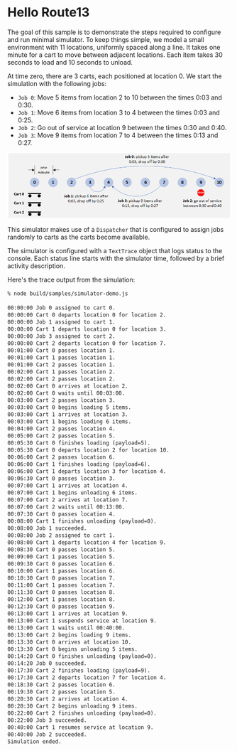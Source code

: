 # Hello Route13

The goal of this sample is to demonstrate the steps required to
configure and run minimal simulator.
To keep things simple, we model a small environment with 11 locations, uniformly spaced along a line.
It takes one minute for a cart to move between adjacent locations.
Each item takes 30 seconds to load and 10 seconds to unload.

At time zero, there are 3 carts, each positioned at location 0. We start the simulation with the following jobs:

* `Job 0`: Move 5 items from location 2 to 10 between the times 0:03 and 0:30.
* `Job 1`: Move 6 items from location 3 to 4 between the times 0:03 and 0:25.
* `Job 2`: Go out of service at location 9 between the times 0:30 and 0:40.
* `Job 3`: Move 9 items from location 7 to 4 between the times 0:13 and 0:27.

![image](../images/simulator-sample.png)

This simulator makes use of a `Dispatcher` that is configured to assign jobs randomly to carts as the carts become available.

The simulator is configured with a `TextTrace` object that logs status to the console.
Each status line starts with the simulator time, followed by a brief activity description.

Here's the trace output from the simulation:

~~~
% node build/samples/simulator-demo.js

00:00:00 Job 0 assigned to cart 0.
00:00:00 Cart 0 departs location 0 for location 2.
00:00:00 Job 1 assigned to cart 1.
00:00:00 Cart 1 departs location 0 for location 3.
00:00:00 Job 3 assigned to cart 2.
00:00:00 Cart 2 departs location 0 for location 7.
00:01:00 Cart 0 passes location 1.
00:01:00 Cart 1 passes location 1.
00:01:00 Cart 2 passes location 1.
00:02:00 Cart 1 passes location 2.
00:02:00 Cart 2 passes location 2.
00:02:00 Cart 0 arrives at location 2.
00:02:00 Cart 0 waits until 00:03:00.
00:03:00 Cart 2 passes location 3.
00:03:00 Cart 0 begins loading 5 items.
00:03:00 Cart 1 arrives at location 3.
00:03:00 Cart 1 begins loading 6 items.
00:04:00 Cart 2 passes location 4.
00:05:00 Cart 2 passes location 5.
00:05:30 Cart 0 finishes loading (payload=5).
00:05:30 Cart 0 departs location 2 for location 10.
00:06:00 Cart 2 passes location 6.
00:06:00 Cart 1 finishes loading (payload=6).
00:06:00 Cart 1 departs location 3 for location 4.
00:06:30 Cart 0 passes location 3.
00:07:00 Cart 1 arrives at location 4.
00:07:00 Cart 1 begins unloading 6 items.
00:07:00 Cart 2 arrives at location 7.
00:07:00 Cart 2 waits until 00:13:00.
00:07:30 Cart 0 passes location 4.
00:08:00 Cart 1 finishes unloading (payload=0).
00:08:00 Job 1 succeeded.
00:08:00 Job 2 assigned to cart 1.
00:08:00 Cart 1 departs location 4 for location 9.
00:08:30 Cart 0 passes location 5.
00:09:00 Cart 1 passes location 5.
00:09:30 Cart 0 passes location 6.
00:10:00 Cart 1 passes location 6.
00:10:30 Cart 0 passes location 7.
00:11:00 Cart 1 passes location 7.
00:11:30 Cart 0 passes location 8.
00:12:00 Cart 1 passes location 8.
00:12:30 Cart 0 passes location 9.
00:13:00 Cart 1 arrives at location 9.
00:13:00 Cart 1 suspends service at location 9.
00:13:00 Cart 1 waits until 00:40:00.
00:13:00 Cart 2 begins loading 9 items.
00:13:30 Cart 0 arrives at location 10.
00:13:30 Cart 0 begins unloading 5 items.
00:14:20 Cart 0 finishes unloading (payload=0).
00:14:20 Job 0 succeeded.
00:17:30 Cart 2 finishes loading (payload=9).
00:17:30 Cart 2 departs location 7 for location 4.
00:18:30 Cart 2 passes location 6.
00:19:30 Cart 2 passes location 5.
00:20:30 Cart 2 arrives at location 4.
00:20:30 Cart 2 begins unloading 9 items.
00:22:00 Cart 2 finishes unloading (payload=0).
00:22:00 Job 3 succeeded.
00:40:00 Cart 1 resumes service at location 9.
00:40:00 Job 2 succeeded.
Simulation ended.
~~~
